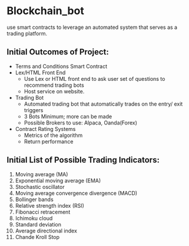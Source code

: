 # Blockchain_bot
use smart contracts to leverage an automated system that serves as a trading platform.


## Initial Outcomes of Project:
- Terms and Conditions Smart Contract
- Lex/HTML Front End
  - Use Lex or HTML front end to ask user set of questions to recommend trading bots
  - Host service on website.
- Trading Bot
  - Automated trading bot that automatically trades on the entry/ exit triggers
  - 3 Bots Minimum; more can be made
  - Possible Brokers to use: Alpaca, Oanda(Forex)
- Contract Rating Systems
  - Metrics of the algorithm  
  - Return performance


## Initial List of Possible Trading Indicators:
1. Moving average (MA)
2. Exponential moving average (EMA)
3. Stochastic oscillator
4. Moving average convergence divergence (MACD)
5. Bollinger bands
6. Relative strength index (RSI)
7. Fibonacci retracement
8. Ichimoku cloud
9. Standard deviation
10. Average directional index
11. Chande Kroll Stop
